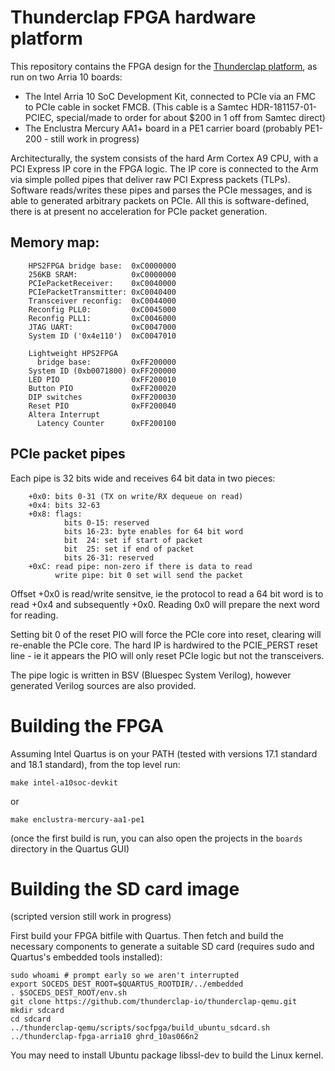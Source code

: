 # Thunderclap FPGA hardware platform

This repository contains the FPGA design for the [Thunderclap platform](https://thunderclap.io/), as run on two Arria 10 boards:

* The Intel Arria 10 SoC Development Kit, connected to PCIe via an FMC to PCIe cable in socket FMCB.
(This cable is a Samtec HDR-181157-01-PCIEC, special/made to order for about
$200 in 1 off from Samtec direct)
* The Enclustra Mercury AA1+ board in a PE1 carrier board (probably PE1-200 - still work in progress)

Architecturally, the system consists of the hard Arm Cortex A9 CPU, with a PCI Express IP core in the FPGA logic.  The IP core is connected to the Arm via simple polled pipes that deliver raw PCI Express packets (TLPs).  Software reads/writes these pipes and parses the PCIe messages, and is able to generated arbitrary packets on PCIe.  All this is software-defined, there is at present no acceleration for PCIe packet generation.

## Memory map:

```
    HPS2FPGA bridge base:  0xC0000000
    256KB SRAM:            0xC0000000
    PCIePacketReceiver:    0xC0040000
    PCIePacketTransmitter: 0xC0040400
    Transceiver reconfig:  0xC0044000
    Reconfig PLL0:         0xC0045000
    Reconfig PLL1:         0xC0046000
    JTAG UART:             0xC0047000
    System ID ('0x4e110')  0xC0047010

    Lightweight HPS2FPGA
      bridge base:         0xFF200000
    System ID (0xb0071800) 0xFF200000
    LED PIO                0xFF200010
    Button PIO             0xFF200020
    DIP switches           0xFF200030
    Reset PIO              0xFF200040
    Altera Interrupt
      Latency Counter      0xFF200100
```

## PCIe packet pipes

Each pipe is 32 bits wide and receives 64 bit data in two pieces:

```
    +0x0: bits 0-31 (TX on write/RX dequeue on read)
    +0x4: bits 32-63
    +0x8: flags:
            bits 0-15: reserved
            bits 16-23: byte enables for 64 bit word
            bit  24: set if start of packet
            bit  25: set if end of packet
            bits 26-31: reserved
    +0xC: read pipe: non-zero if there is data to read
          write pipe: bit 0 set will send the packet
```

Offset +0x0 is read/write sensitve, ie the protocol to read a 64 bit word
is to read +0x4 and subsequently +0x0.  Reading 0x0 will prepare the next
word for reading.

Setting bit 0 of the reset PIO will force the PCIe core into reset, clearing
will re-enable the PCIe core.  The hard IP is hardwired to the PCIE_PERST
reset line - ie it appears the PIO will only reset PCIe logic but not the
transceivers.

The pipe logic is written in BSV (Bluespec System Verilog), however generated Verilog sources are also provided.

# Building the FPGA

Assuming Intel Quartus is on your PATH (tested with versions 17.1 standard and 18.1 standard), from the top level run:

```
make intel-a10soc-devkit
```

or
```
make enclustra-mercury-aa1-pe1
```

(once the first build is run, you can also open the projects in the `boards` directory in the Quartus GUI)

# Building the SD card image

(scripted version still work in progress)

First build your FPGA bitfile with Quartus.  Then fetch and build the
necessary components to generate a suitable SD card (requires sudo and
Quartus's embedded tools installed):

```
sudo whoami # prompt early so we aren't interrupted
export SOCEDS_DEST_ROOT=$QUARTUS_ROOTDIR/../embedded
. $SOCEDS_DEST_ROOT/env.sh
git clone https://github.com/thunderclap-io/thunderclap-qemu.git
mkdir sdcard
cd sdcard
../thunderclap-qemu/scripts/socfpga/build_ubuntu_sdcard.sh ../thunderclap-fpga-arria10 ghrd_10as066n2
```

You may need to install Ubuntu package libssl-dev to build the Linux kernel.
